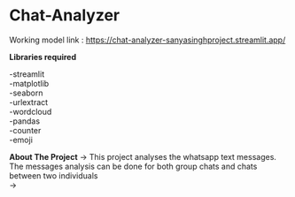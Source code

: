 # Chat-Analyzer

Working model link : https://chat-analyzer-sanyasinghproject.streamlit.app/

**Libraries required**

-streamlit<br />
-matplotlib<br />
-seaborn<br />
-urlextract<br />
-wordcloud<br />
-pandas<br />
-counter<br />
-emoji<br />


**About The Project**
-> This project analyses the whatsapp text messages. The messages analysis can be done for both group chats and chats between two individuals<br/>
-> 
